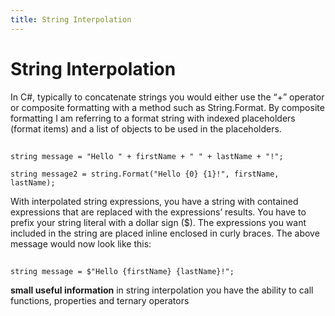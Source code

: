 ```yaml
---
title: String Interpolation
---
```


# String Interpolation

In C#, typically to concatenate strings you would either use the “+” operator or composite formatting with a method such as String.Format. By composite formatting I am referring to a format string with indexed placeholders (format items) and a list of objects to be used in the placeholders.
##
```
string message = "Hello " + firstName + " " + lastName + "!";

string message2 = string.Format("Hello {0} {1}!", firstName, lastName);
```
With interpolated string expressions, you have a string with contained expressions that are replaced with the expressions’ results. You have to prefix your string literal with a dollar sign ($). The expressions you want included in the string are placed inline enclosed in curly braces. The above message would now look like this:
##
```
string message = $"Hello {firstName} {lastName}!";
```
**small useful information**
in string interpolation you have the ability to call functions, properties and ternary operators
